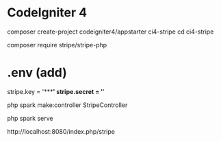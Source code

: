 # CodeIgniter 4 

composer create-project codeigniter4/appstarter ci4-stripe
cd ci4-stripe

composer require stripe/stripe-php



# .env (add)
stripe.key = '*********************************'
stripe.secret = '******************************'



php spark make:controller StripeController


php spark serve


http://localhost:8080/index.php/stripe


